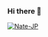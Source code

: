 ### Hi there 👋
<a href="#"><img src="https://komarev.com/ghpvc/?username=Nate-JP&label=Profile%20views&color=0e75b6&style=flat" alt="Nate-JP" /></a>
<!--
**Nate-JPR/Nate-JPR** is a ✨ _special_ ✨ repository because its `README.md` (this file) appears on your GitHub profile.

Here are some ideas to get you started:

- 🔭 I’m currently working on ...
- 🌱 I’m currently learning ...
- 👯 I’m looking to collaborate on ...
- 🤔 I’m looking for help with ...
- 💬 Ask me about ...
- 📫 How to reach me: ...
- 😄 Pronouns: ...
- ⚡ Fun fact: ...
-->

